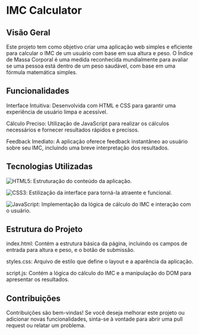 # IMC Calculator

## Visão Geral
Este projeto tem como objetivo criar uma aplicação web simples e eficiente para calcular o IMC de um usuário com base em sua altura e peso. O Índice de Massa Corporal é uma medida reconhecida mundialmente para avaliar se uma pessoa está dentro de um peso saudável, com base em uma fórmula matemática simples.

## Funcionalidades
Interface Intuitiva: Desenvolvida com HTML e CSS para garantir uma experiência de usuário limpa e acessível.

Cálculo Preciso: Utilização de JavaScript para realizar os cálculos necessários e fornecer resultados rápidos e precisos.

Feedback Imediato: A aplicação oferece feedback instantâneo ao usuário sobre seu IMC, incluindo uma breve interpretação dos resultados.

## Tecnologias Utilizadas
![HTML5](https://img.shields.io/badge/-HTML5-E34F26?style=flat-square&logo=html5&logoColor=white): Estruturação do conteúdo da aplicação.

![CSS3](https://img.shields.io/badge/-CSS3-1572B6?style=flat-square&logo=css3): Estilização da interface para torná-la atraente e funcional.

![JavaScript](https://img.shields.io/badge/-JavaScript-black?style=flat-square&logo=javascript): Implementação da lógica de cálculo do IMC e interação com o usuário.


## Estrutura do Projeto
index.html: Contém a estrutura básica da página, incluindo os campos de entrada para altura e peso, e o botão de submissão.

styles.css: Arquivo de estilo que define o layout e a aparência da aplicação.

script.js: Contém a lógica do cálculo do IMC e a manipulação do DOM para apresentar os resultados.


## Contribuições
Contribuições são bem-vindas! Se você deseja melhorar este projeto ou adicionar novas funcionalidades, sinta-se à vontade para abrir uma pull request ou relatar um problema.
